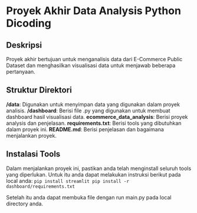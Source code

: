 # Proyek Akhir Data Analysis Python Dicoding
 
## Deskripsi
Proyek akhir bertujuan untuk menganalisis data dari E-Commerce Public Dataset dan menghasilkan visualisasi data untuk menjawab beberapa pertanyaan.

## Struktur Direktori
**/data**: Digunakan untuk menyimpan data yang digunakan dalam proyek analisis.
**/dashboard**: Berisi file .py yang digunakan untuk membuat dashboard hasil visualisasi data.
**ecommerce_data_analysis**: Berisi proyek analysis dan penjelasan.
**requirements.txt**: Berisi tools yang dibutuhkan dalam proyek ini.
**README.md**: Berisi penjelasan dan bagaimana menjalankan proyek.

## Instalasi Tools
Dalam menjalankan proyek ini, pastikan anda telah menginstall seluruh tools yang diperlukan. Untuk itu anda dapat melakukan instruksi berikut pada local anda:
`pip install streamlit
pip install -r dashboard/requirements.txt`

Setelah itu anda dapat membuka file dengan run main.py pada local directory anda.
